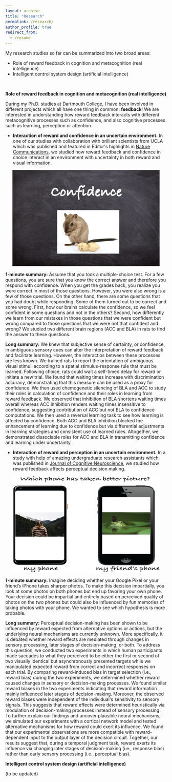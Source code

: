 ```yaml
---
layout: archive
title: "Research"
permalink: /research/
author_profile: true
redirect_from:
  - /resume
---
```


My research studies so far can be summarized into two broad areas:
  * Role of reward feedback in cognition and metacognition (real intelligence)
  * Intelligent control system design (artificial intelligence)

<br/>





**Role of reward feedback in cognition and metacognition (real intelligence)**

During my Ph.D. studies at Dartmouth College, I have been involved in different projects which all have one thing in common: **feedback**! We are interested in understanding how reward feedback interacts with different metacognitive processes such as confidence, and also cognitive processes such as learning, perception or attention.


* **Interaction of reward and confidence in an uncertain environment.** In one of our studies with collaboration with brilliant scientists from UCLA which was published and featured in Editor's highlights in [Nature Communications](https://www.nature.com/articles/s41467-019-12725-1), we studied how reward feedback and confidence in choice interact in an environment with uncertainty in both reward and visual information.

<p align="center">
  <img width="460" height="300" src="../images/confidence.png">
</p>

>>>
**1-minute summary:** Assume that you took a multiple-choice test. For a few questions, you are sure that you know the correct answer and therefore you respond with confidence. When you get the grades back, you realize you were correct in most of those questions. However, you were also wrong is a few of those questions. On the other hand, there are some questions that you had doubt while responding. Some of them turned out to be correct and some wrong. First, how our brains calculate the confidence, so we feel confident in some questions and not in the others? Second, how differently we learn from our mistakes in those questions that we were confident but wrong compared to those questions that we were not that confident and wrong? We studied two different brain regions (ACC and BLA) in rats to find the answer to these questions.
>>>
>>>
**Long summary:** We knew that subjective sense of certainty, or confidence, in ambiguous sensory cues can alter the interpretation of reward feedback and facilitate learning. However, the interactios between these processes are less known. We trained rats to report the orientation of ambiguous visual stimuli according to a spatial stimulus-response rule that must be learned. Following choice, rats could wait a self-timed delay for reward or initiate a new trial. We found that waiting times increase with discrimination accuracy, demonstrating that this measure can be used as a proxy for confidence. We then used chemogenetic silencing of BLA and ACC to study their roles in calculation of confidence and their roles in learning from reward feedback. We observed that inhibition of BLA shortens waiting times overall whereas ACC inhibition renders waiting times insensitive to confidence, suggesting contribution of ACC but not BLA to confidence computations. We then used a reversal learning task to see how learning is affected by confidence. Both ACC and BLA inhibition blocked the enhancement of learning due to confidence but via differential adjustments in learning strategies and consistent use of learned rules. Altogether, we demonstrated dissociable roles for ACC and BLA in transmitting confidence and learning under uncertainty.
>>>

* **Interaction of reward and perception in an uncertain environment.** In a study with help of amazing undergraduate research assistants which was published in [Journal of Cognitive Neuroscience](https://www.mitpressjournals.org/doi/full/10.1162/jocn_a_01516), we studied how reward feedback affects perceptual decision making. 

<p align="center">
  <img width="460" height="300" src="../images/DTR.png">
</p>

>>>
**1-minute summary:** Imagine deciding whether your Google Pixel or your friend’s iPhone takes sharper photos. To make this decision impartially, you look at some photos on both phones but end up favoring your own phone. Your decision could be impartial and entirely based on perceived quality of photos on the two phones but could also be influenced by fun memories of taking photos with your phone. We wanted to see which hypothesis is more probable.
>>>
>>>
**Long summary:** Perceptual decision-making has been shown to be influenced by reward expected from alternative options or actions, but the underlying neural mechanisms are currently unknown. More specifically, it is debated whether reward effects are mediated through changes in sensory processing, later stages of decision-making, or both. To address this question, we conducted two experiments in which human participants made saccades to what they perceived to be either the first or second of two visually identical but asynchronously presented targets while we manipulated expected reward from correct and incorrect responses on each trial. By comparing reward-induced bias in target selection (i.e., reward bias) during the two experiments, we determined whether reward caused changes in sensory or decision-making processes. We found similar reward biases in the two experiments indicating that reward information mainly influenced later stages of decision-making. Moreover, the observed reward biases were independent of the individual's sensitivity to sensory signals. This suggests that reward effects were determined heuristically via modulation of decision-making processes instead of sensory processing. To further explain our findings and uncover plausible neural mechanisms, we simulated our experiments with a cortical network model and tested alternative mechanisms for how reward could exert its influence. We found that our experimental observations are more compatible with reward-dependent input to the output layer of the decision circuit. Together, our results suggest that, during a temporal judgment task, reward exerts its influence via changing later stages of decision-making (i.e., response bias) rather than early sensory processing (i.e., perceptual bias).
>>>


**Intelligent control system design (artificial intelligence)**

(to be updated) 

